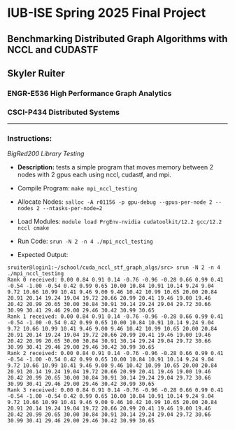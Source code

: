 # IUB-ISE Spring 2025 Final Project
## Benchmarking Distributed Graph Algorithms with NCCL and CUDASTF
## Skyler Ruiter
### ENGR-E536 High Performance Graph Analytics
### CSCI-P434 Distributed Systems

---

### Instructions:

*BigRed200 Library Testing*

* **Description:** tests a simple program that moves memory between 2 nodes with 2 gpus each using nccl, cudastf, and mpi. 

* Compile Program: `make mpi_nccl_testing`

* Allocate Nodes: `salloc -A r01156 -p gpu-debug --gpus-per-node 2 --nodes 2 --ntasks-per-node=2`

* Load Modules: `module load PrgEnv-nvidia cudatoolkit/12.2 gcc/12.2 nccl cmake`

* Run Code: `srun -N 2 -n 4 ./mpi_nccl_testing`

* Expected Output:

```
sruiter@login1:~/school/cuda_nccl_stf_graph_algs/src> srun -N 2 -n 4 ./mpi_nccl_testing
Rank 0 received: 0.00 0.84 0.91 0.14 -0.76 -0.96 -0.28 0.66 0.99 0.41 -0.54 -1.00 -0.54 0.42 0.99 0.65 10.00 10.84 10.91 10.14 9.24 9.04 9.72 10.66 10.99 10.41 9.46 9.00 9.46 10.42 10.99 10.65 20.00 20.84 20.91 20.14 19.24 19.04 19.72 20.66 20.99 20.41 19.46 19.00 19.46 20.42 20.99 20.65 30.00 30.84 30.91 30.14 29.24 29.04 29.72 30.66 30.99 30.41 29.46 29.00 29.46 30.42 30.99 30.65 
Rank 1 received: 0.00 0.84 0.91 0.14 -0.76 -0.96 -0.28 0.66 0.99 0.41 -0.54 -1.00 -0.54 0.42 0.99 0.65 10.00 10.84 10.91 10.14 9.24 9.04 9.72 10.66 10.99 10.41 9.46 9.00 9.46 10.42 10.99 10.65 20.00 20.84 20.91 20.14 19.24 19.04 19.72 20.66 20.99 20.41 19.46 19.00 19.46 20.42 20.99 20.65 30.00 30.84 30.91 30.14 29.24 29.04 29.72 30.66 30.99 30.41 29.46 29.00 29.46 30.42 30.99 30.65 
Rank 2 received: 0.00 0.84 0.91 0.14 -0.76 -0.96 -0.28 0.66 0.99 0.41 -0.54 -1.00 -0.54 0.42 0.99 0.65 10.00 10.84 10.91 10.14 9.24 9.04 9.72 10.66 10.99 10.41 9.46 9.00 9.46 10.42 10.99 10.65 20.00 20.84 20.91 20.14 19.24 19.04 19.72 20.66 20.99 20.41 19.46 19.00 19.46 20.42 20.99 20.65 30.00 30.84 30.91 30.14 29.24 29.04 29.72 30.66 30.99 30.41 29.46 29.00 29.46 30.42 30.99 30.65 
Rank 3 received: 0.00 0.84 0.91 0.14 -0.76 -0.96 -0.28 0.66 0.99 0.41 -0.54 -1.00 -0.54 0.42 0.99 0.65 10.00 10.84 10.91 10.14 9.24 9.04 9.72 10.66 10.99 10.41 9.46 9.00 9.46 10.42 10.99 10.65 20.00 20.84 20.91 20.14 19.24 19.04 19.72 20.66 20.99 20.41 19.46 19.00 19.46 20.42 20.99 20.65 30.00 30.84 30.91 30.14 29.24 29.04 29.72 30.66 30.99 30.41 29.46 29.00 29.46 30.42 30.99 30.65 
```
